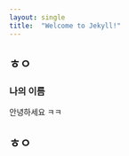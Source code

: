```yaml
---
layout: single
title:  "Welcome to Jekyll!"
---
```


## ㅎㅇ


### 나의 이름

안녕하세요 ㅋㅋ


## ㅎㅇ
